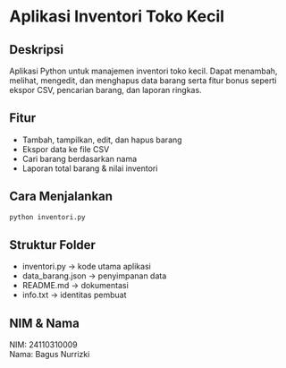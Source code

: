 # Aplikasi Inventori Toko Kecil

## Deskripsi
Aplikasi Python untuk manajemen inventori toko kecil. Dapat menambah, melihat, mengedit, dan menghapus data barang serta fitur bonus seperti ekspor CSV, pencarian barang, dan laporan ringkas.

## Fitur
- Tambah, tampilkan, edit, dan hapus barang
- Ekspor data ke file CSV
- Cari barang berdasarkan nama
- Laporan total barang & nilai inventori

## Cara Menjalankan
```bash
python inventori.py
```

## Struktur Folder
- inventori.py → kode utama aplikasi
- data_barang.json → penyimpanan data
- README.md → dokumentasi
- info.txt → identitas pembuat

## NIM & Nama
NIM: 24110310009  
Nama: Bagus Nurrizki
